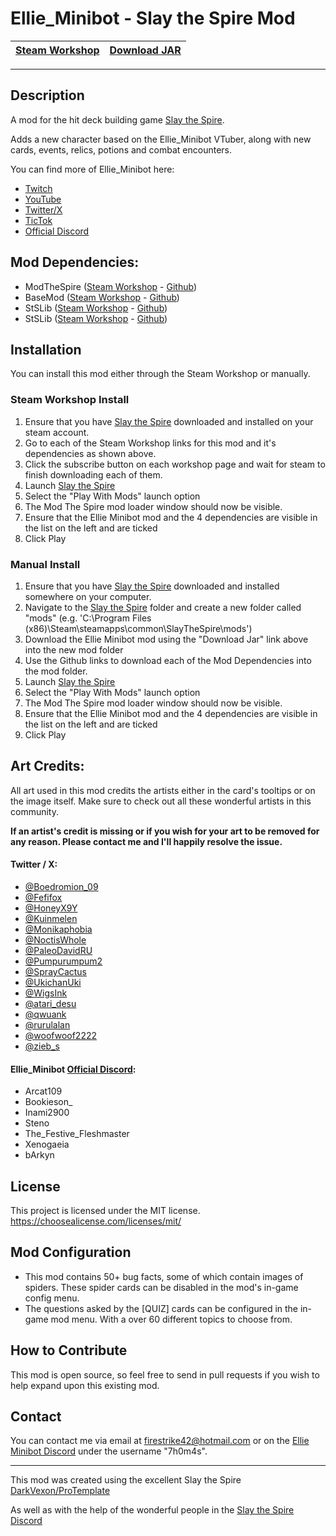 # Ellie_Minibot - Slay the Spire Mod

| **[Steam Workshop](https://steamcommunity.com/sharedfiles/filedetails/?id=3440378506)** | **[Download JAR](https://github.com/7h0m4s/EllieMinibot_SlayTheSpireMod/releases)** |
|-----------------------------------------------------------------------------------------|---------------------------------------------------------------------------------------|
---
## Description

A mod for the hit deck building game [Slay the Spire](https://store.steampowered.com/app/646570/Slay_the_Spire/). 

Adds a new character based on the Ellie_Minibot VTuber, along with new cards, events, relics, potions and combat encounters.

You can find more of Ellie_Minibot here:
* [Twitch](https://www.twitch.tv/Ellie_Minibot)
* [YouTube](https://www.youtube.com/@Ellie_Minibot)
* [Twitter/X](https://x.com/dumb_lil_robot)
* [TicTok](https://www.tiktok.com/@dumb_lil_robot)
* [Official Discord](https://discord.gg/codebugs)

## Mod Dependencies:
* ModTheSpire ([Steam Workshop](https://steamcommunity.com/sharedfiles/filedetails/?id=1605060445) - [Github](https://github.com/kiooeht/ModTheSpire))
* BaseMod ([Steam Workshop](https://steamcommunity.com/sharedfiles/filedetails/?id=1605833019) - [Github](https://github.com/daviscook477/BaseMod/releases))
* StSLib ([Steam Workshop](https://steamcommunity.com/sharedfiles/filedetails/?id=1609158507) - [Github](https://github.com/kiooeht/StSLib/releases))
* StSLib ([Steam Workshop](https://steamcommunity.com/sharedfiles/filedetails/?id=2816293692) - [Github](https://github.com/hlysine/FriendlyMonsters/releases))

## Installation
You can install this mod either through the Steam Workshop or manually.
### Steam Workshop Install
1. Ensure that you have [Slay the Spire](https://store.steampowered.com/app/646570/Slay_the_Spire/) downloaded and installed on your steam account.
2. Go to each of the Steam Workshop links for this mod and it's dependencies as shown above.
3. Click the subscribe button on each workshop page and wait for steam to finish downloading each of them.
4. Launch [Slay the Spire](https://store.steampowered.com/app/646570/Slay_the_Spire/)
5. Select the "Play With Mods" launch option
6. The Mod The Spire mod loader window should now be visible.
7. Ensure that the Ellie Minibot mod and the 4 dependencies are visible in the list on the left and are ticked
8. Click Play

### Manual Install
1. Ensure that you have [Slay the Spire](https://store.steampowered.com/app/646570/Slay_the_Spire/) downloaded and installed somewhere on your computer.
2. Navigate to the [Slay the Spire](https://store.steampowered.com/app/646570/Slay_the_Spire/) folder and create a new folder called "mods" (e.g. 'C:\Program Files (x86)\Steam\steamapps\common\SlayTheSpire\mods')
2. Download the Ellie Minibot mod using the "Download Jar" link above into the new mod folder
3. Use the Github links to download each of the Mod Dependencies into the mod folder.
4. Launch [Slay the Spire](https://store.steampowered.com/app/646570/Slay_the_Spire/)
5. Select the "Play With Mods" launch option
6. The Mod The Spire mod loader window should now be visible.
7. Ensure that the Ellie Minibot mod and the 4 dependencies are visible in the list on the left and are ticked
8. Click Play

## Art Credits:
All art used in this mod credits the artists either in the card's tooltips or on the image itself. 
Make sure to check out all these wonderful artists in this community.

**If an artist's credit is missing or if you wish for your art to be removed for any reason. Please contact me and I'll happily resolve the issue.**

#### Twitter / X:
* [@Boedromion_09](https://x.com/Boedromion_09)
* [@Fefifox](https://x.com/Fefifox)
* [@HoneyX9Y](https://x.com/HoneyX9Y)
* [@Kuinmelen](https://x.com/Kuinmelen)
* [@Monikaphobia](https://x.com/Monikaphobia)
* [@NoctisWhole](https://x.com/NoctisWhole)
* [@PaleoDavidRU](https://x.com/PaleoDavidRU)
* [@Pumpurumpum2](https://x.com/Pumpurumpum2)
* [@SprayCactus](https://x.com/SprayCactus)
* [@UkichanUki](https://x.com/UkichanUki)
* [@WigsInk](https://x.com/WigsInk)
* [@atari_desu](https://x.com/atari_desu)
* [@qwuank](https://x.com/qwuank)
* [@rurulalan](https://x.com/rurulalan)
* [@woofwoof2222](https://x.com/woofwoof2222)
* [@zieb_s](https://x.com/zieb_s)

#### Ellie_Minibot [Official Discord](https://discord.gg/codebugs):
* Arcat109
* Bookieson_
* Inami2900
* Steno
* The_Festive_Fleshmaster
* Xenogaeia
* bArkyn

## License
This project is licensed under the MIT license. https://choosealicense.com/licenses/mit/

## Mod Configuration
* This mod contains 50+ bug facts, some of which contain images of spiders. These spider cards can be disabled in the mod's in-game config menu.
* The questions asked by the [QUIZ] cards can be configured in the in-game mod menu. With a over 60 different topics to choose from.

## How to Contribute

This mod is open source, so feel free to send in pull requests if you wish to help expand upon this existing mod.

## Contact
You can contact me via email at firestrike42@hotmail.com or on the [Ellie Minibot Discord](https://discord.gg/codebugs) under the username "7h0m4s".

---
 
This mod was created using the excellent Slay the Spire [DarkVexon/ProTemplate](https://github.com/DarkVexon/ProTemplate/tree/master)

As well as with the help of the wonderful people in the [Slay the Spire Discord](https://discord.com/invite/SlayTheSpire)

